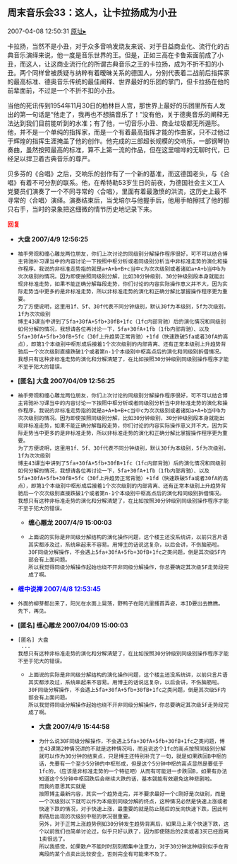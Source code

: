 ## 周末音乐会33：这人，让卡拉扬成为小丑
2007-04-08 12:50:31
[原址▸](http://www.fxgan.com/chan_time/2007_01_06/516.htm)


卡拉扬，当然不是小丑，对于众多音响发烧友来说、对于日益商业化、流行化的古典音乐演绎来说，他一度是音乐世界的王。但是，正如三高在卡鲁索面前成了小丑，而这人，让这商业流行化的所谓古典音乐之王的卡拉扬，成为不折不扣的小丑。两个同样曾被质疑与纳粹有着暧昧关系的德国人，分别代表着二战前后指挥家的最高标准、德奥音乐传统的最佳阐释、世界最好的乐团的掌门，但卡拉扬在他的前辈面前，不过是一个不折不扣的小丑。

当他的死讯传到1954年11月30日的柏林巨人宫，那世界上最好的乐团里所有人发出的第一句话是“他走了，我再也不想搞音乐了！”没有他，关于德奥音乐的阐释无法达到我们目前能听到的水准；有了他，一切音乐小丑、商业垃圾都无所遁形。他，并不是一个单纯的指挥家，而是一个有着最高指挥才能的作曲家，只不过他过于辉煌的指挥生涯掩盖了他的创作。他完成的三部超长规模的交响乐，一部钢琴协奏曲，虽然按照最高的标准，算不上第一流的作品，但在这里喧哗的无聊时代，已经足以捍卫着古典音乐的尊严。

贝多芬的《合唱》之后，交响乐的创作有了一个新的基准，而这德国老头，与《合唱》有着不可分割的联系。他，在希特勒53岁生日的前夜，为德国社会主义工人党要员们演奏了一个不同寻常的〈合唱〉，里面有着最激愤的洪流，这历史上最不寻常的〈合唱〉演绎。演奏结束后，当戈培尔与他握手后，他用手帕擦拭了他的那只右手，当时的录象把这细微的情节历史地记录下来。




**<font color='red'>回复</font>**


- **大盘 2007/4/9 12:56:25**
- ```
  袖手旁观和缠心雕龙两位朋友，你们上次讨论的同级别分解操作程序很好，可不可以结合博主背驰补习课当中的内容讨论一下按照中枢分析或者同级别分析当中非标准走势的演化和操作程序。我说的非标准走势指的就是a+A+b+B+c当中c为次次级别或者诸如a+A+b当中b为次次级别的情况。因为即使按照同级别分解，比如30分钟级别，30分钟级别段本身就能出现非标准走势，如果不能正确分解每段走势，你们讨论的内容实际操作意义并不大，因为实际走势当中更多的是非标准走势，所以非标准走势的演化和正确分解比掌握操作程序更为重要。
  为了方便说明，这里用1f、5f、30f代表不同分钟级别，默认30f为本级别，5f为次级别，1f为次次级别
  博主43课当中讲到了5fa+30fA+5fb+30fB+1fc（1fc内部背驰）后的演化情况和同级别如何分解的情况，我想请各位再讨论一下，5fa+30fA+1fb（1fb内部背驰）、以及5fa+30fA+5fb+30fB+5fc（30f上升趋势正常背驰）+1fd（快速跌破5fa或者30fA的高点），即第1个本级别中枢形成后接着1个次次级别的内部背离、还有正常本级别上升趋势背驰后一个次次级别直接跌破1个或者第n-1个本级别中枢高点后的演化和同级别拆借情况。
  我想只有这种非标准走势的演化和分解清楚了，在比如按照30分钟级别同级别操作程序才能不至于犯大的错误。
  ```
- **[匿名] 大盘  2007/04/09 12:56:25**
- ```
  袖手旁观和缠心雕龙两位朋友，你们上次讨论的同级别分解操作程序很好，可不可以结合博主背驰补习课当中的内容讨论一下按照中枢分析或者同级别分析当中非标准走势的演化和操作程序。我说的非标准走势指的就是a+A+b+B+c当中c为次次级别或者诸如a+A+b当中b为次次级别的情况。因为即使按照同级别分解，比如30分钟级别，30分钟级别段本身就能出现非标准走势，如果不能正确分解每段走势，你们讨论的内容实际操作意义并不大，因为实际走势当中更多的是非标准走势，所以非标准走势的演化和正确分解比掌握操作程序更为重要。
  为了方便说明，这里用1f、5f、30f代表不同分钟级别，默认30f为本级别，5f为次级别，1f为次次级别
  博主43课当中讲到了5fa+30fA+5fb+30fB+1fc（1fc内部背驰）后的演化情况和同级别如何分解的情况，我想请各位再讨论一下，5fa+30fA+1fb（1fb内部背驰）、以及5fa+30fA+5fb+30fB+5fc（30f上升趋势正常背驰）+1fd（快速跌破5fa或者30fA的高点），即第1个本级别中枢形成后接着1个次次级别的内部背离、还有正常本级别上升趋势背驰后一个次次级别直接跌破1个或者第n-1个本级别中枢高点后的演化和同级别拆借情况。
  我想只有这种非标准走势的演化和分解清楚了，在比如按照30分钟级别同级别操作程序才能不至于犯大的错误。 
  ```
   - **缠心雕龙 2007/4/9 15:00:03**
   - ```
     上面说的实际是非同级分解结构的演化操作问题，这个楼主还没系统讲，以前只言片语其实都涉及过，系统串起来不容易。用博主的话说这复杂，以后会讲，不伤脑筋啦。
     30F同级分解操作，不会遇上5fa+30fA+5fb+30fB+1fc之类问题，倒是其次级5F内部会有上面问题。
     所以我觉得同级分解操作起始也绕不开非同级分解操作，你总要确定其次级5F走势段完成了啊。
     ```
- **<font color='blue'>缠中说禅 2007/4/8 12:53:45</font>**
- ```
  外面的柳芽都出来了，阳光在水面上晃荡，野鸭子在阳光里搔首弄姿，本ID要出去瞧瞧。
  先下，再见。
  ```
- **[匿名] 缠心雕龙  2007/04/09 15:00:03**
- ```
  [匿名] 大盘 
   ...
  我想只有这种非标准走势的演化和分解清楚了，在比如按照30分钟级别同级别操作程序才能不至于犯大的错误。 
  ```
   - ```
     上面说的实际是非同级分解结构的演化操作问题，这个楼主还没系统讲，以前只言片语其实都涉及过，系统串起来不容易。用博主的话说这复杂，以后会讲，不伤脑筋啦。
     30F同级分解操作，不会遇上5fa+30fA+5fb+30fB+1fc之类问题，倒是其次级5F内部会有上面问题。
     所以我觉得同级分解操作起始也绕不开非同级分解操作，你总要确定其次级5F走势段完成了啊。
     ```
      - **大盘 2007/4/9 15:44:58**
      - ```
        为什么说30F同级分解操作，不会遇上5fa+30fA+5fb+30fB+1fc之类问题，博主43课第2种情况讲的不就是这种情况吗，而且说这个1fc的高点按照同级别分解就可以作为30分钟的结束点，只是博主还特别补充了一句，就是如果跌回B中枢的话，先要有一个至少5分钟的中枢形成，但是这个5分钟中枢的高点显然是要低于1fc的，（应该是非标准走势的一个特征吧）从而有可能进一步跌回B，如果有办法知道这个5分钟中枢回跌后会继续大跌的话，基本就能有效避免这种悲剧啦。
        而我的意思其实就是
        按照博主最新内容，其实一个趋势走完，并不要求最好一个c刚好是次级别，而是一个次级别以下就可以作为本级别同级分解的终点，这种情况必然是快速上涨或者快速下跌的情况，对于快速上涨，最重要的就是防止随后的反向快速下跌，因此判断随后出现的次级别中枢的状况很重要。
        另外，对于正常上涨趋势例如30分钟发生趋势背离后，如果马上来个快速下跌，这个以前我们也简单讨论过，似乎只好认跌了，因为即使随后的2卖或者3买已经距离1卖很远了。
        所以我感觉，如果散户不能时时刻刻都集中注意力，对于30分钟这种级别似乎在背离段的某个点卖出比较安全，否则完全有可能来不及了。
        ```
